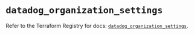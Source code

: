 # `datadog_organization_settings`

Refer to the Terraform Registry for docs: [`datadog_organization_settings`](https://registry.terraform.io/providers/datadog/datadog/3.37.0/docs/resources/organization_settings).
